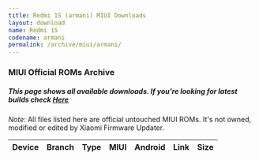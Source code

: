 ```yaml
---
title: Redmi 1S (armani) MIUI Downloads
layout: download
name: Redmi 1S
codename: armani
permalink: /archive/miui/armani/
---
```

### MIUI Official ROMs Archive
##### This page shows all available downloads. If you're looking for latest builds check [Here](/miui/armani/)
*Note*: All files listed here are official untouched MIUI ROMs. It's not owned, modified or edited by Xiaomi Firmware Updater.


<div class="table-responsive-md" id="table-wrapper">
<table id="firmware" class="compact table table-striped table-hover table-sm">
    <thead class="thead-dark">
        <tr>
            <th>Device</th>
            <th>Branch</th>
            <th>Type</th>
            <th>MIUI</th>
            <th>Android</th>
            <th>Link</th>
            <th>Size</th>
        </tr>
    </thead>
    <script>loadMiuiDownloads('armani')</script>
</table>
</div>


